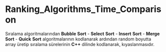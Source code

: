 # Ranking_Algorithms_Time_Comparison

Sıralama algoritmalarından __Bubble__ __Sort__ - __Select__ __Sort__ - __Insert__ __Sort__ - __Merge__ __Sort__ - __Quick__ __Sort__ algoritmalarının kodlanarak ardından random boyutta array üretip sıralama sürelerinin __C++__ dilinde kodlanarak, kıyaslanmasıdır.
